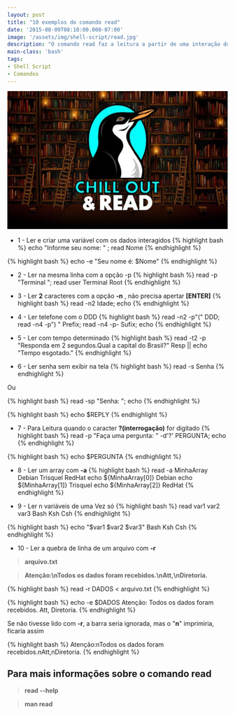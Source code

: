 ```yaml
---
layout: post
title: "10 exemplos do comando read"
date: '2015-08-09T08:10:00.000-07:00'
image: '/assets/img/shell-script/read.jpg'
description: "O comando read faz a leitura a partir de uma interação do usuário."
main-class: 'bash'
tags:
- Shell Script
- Comandos
---
```


![10 exemplos do comando read](/assets/img/shell-script/read.jpg "10 exemplos do comando read")

+ 1 - Ler e criar uma variável com os dados interagidos
{% highlight bash %}
echo "Informe seu nome: " ; read Nome
{% endhighlight %}

{% highlight bash %}
echo -e "Seu nome é: $Nome"
{% endhighlight %}

+ 2 - Ler na mesma linha com a opção -p
{% highlight bash %}
read -p "Terminal "; read user
Terminal Root
{% endhighlight %}

+ 3 - Ler __2__ caracteres com a opção __-n__ , não precisa apertar __[ENTER]__
{% highlight bash %}
read -n2 Idade; echo
{% endhighlight %}

+ 4 - Ler telefone com o DDD
{% highlight bash %}
read -n2 -p"(" DDD; read -n4 -p") " Prefix; read -n4 -p- Sufix; echo
{% endhighlight %}

+ 5 - Ler com tempo determinado
{% highlight bash %}
read -t2 -p "Responda em 2 segundos.Qual a capital do Brasil?" Resp || echo "Tempo esgotado."
{% endhighlight %}

+ 6 - Ler senha sem exibir na tela
{% highlight bash %}
read -s Senha
{% endhighlight %}

Ou

{% highlight bash %}
read -sp "Senha: "; echo
{% endhighlight %}

{% highlight bash %}
echo $REPLY
{% endhighlight %}

+ 7 - Para Leitura quando o caracter __?(interrogação)__ for digitado
{% highlight bash %}
read -p "Faça uma pergunta: " -d'?' PERGUNTA; echo
{% endhighlight %}

{% highlight bash %}
echo $PERGUNTA
{% endhighlight %}

+ 8 - Ler um array com __-a__
{% highlight bash %}
read -a MinhaArray
Debian Trisquel RedHat
echo ${MinhaArray[0]}
Debian
echo ${MinhaArray[1]}
Trisquel
echo ${MinhaArray[2]}
RedHat
{% endhighlight %}

+ 9 - Ler n variáveis de uma Vez só
{% highlight bash %}
read var1 var2 var3
Bash Ksh Csh
{% endhighlight %}

{% highlight bash %}
echo "$var1 $var2 $var3"
Bash Ksh Csh
{% endhighlight %}

+ 10 - Ler a quebra de linha de um arquivo com __-r__

> __arquivo.txt__

> __Atenção:\nTodos os dados foram recebidos.\nAtt,\nDiretoria.__

{% highlight bash %}
read -r DADOS < arquivo.txt
{% endhighlight %}
>

{% highlight bash %}
echo -e $DADOS
Atenção:
Todos os dados foram recebidos.
Att,
Diretoria.
{% endhighlight %}

Se não tivesse lido com __-r__, a barra seria ignorada, mas o "__n__" imprimiria, ficaria assim

{% highlight bash %}
Atenção:nTodos os dados foram recebidos.nAtt,nDiretoria.
{% endhighlight %}

## Para mais informações sobre o comando read

> __read --help__

> __man read__

<script async src="https://pagead2.googlesyndication.com/pagead/js/adsbygoogle.js"></script>

<!-- Informat -->
<ins class="adsbygoogle"
 style="display:block"
 data-ad-client="ca-pub-2838251107855362"
 data-ad-slot="2327980059"
 data-ad-format="auto"
 data-full-width-responsive="true"></ins>

<script>
(adsbygoogle = window.adsbygoogle || []).push({});
</script>

